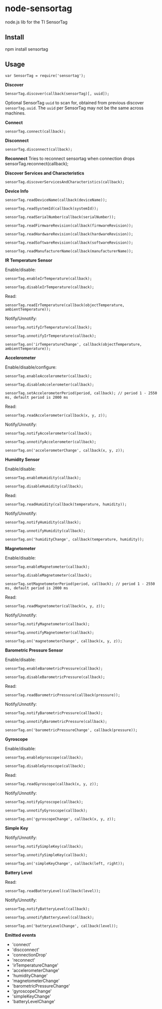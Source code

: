 node-sensortag
==============

node.js lib for the TI SensorTag

Install
-------

npm install sensortag

Usage
-----

    var SensorTag = require('sensortag');

__Discover__

    SensorTag.discover(callback(sensorTag)[, uuid]);

Optional SensorTag ```uuid``` to scan for, obtained from previous discover ```sensorTag.uuid```.
The ```uuid``` per SensorTag may not be the same across machines. 

__Connect__

    sensorTag.connect(callback);

__Disconnect__

    sensorTag.disconnect(callback);

__Reconnect__
Tries to reconnect sensortag when connection drops
    sensorTag.reconnect(callback);

__Discover Services and Characteristics__

    sensorTag.discoverServicesAndCharacteristics(callback);

__Device Info__

    sensorTag.readDeviceName(callback(deviceName));

    sensorTag.readSystemId(callback(systemId));

    sensorTag.readSerialNumber(callback(serialNumber));

    sensorTag.readFirmwareRevision(callback(firmwareRevision));

    sensorTag.readHardwareRevision(callback(hardwareRevision));

    sensorTag.readSoftwareRevision(callback(softwareRevision));

    sensorTag.readManufacturerName(callback(manufacturerName));

__IR Temperature Sensor__

Enable/disable:

    sensorTag.enableIrTemperature(callback);

    sensorTag.disableIrTemperature(callback);

Read:

    sensorTag.readIrTemperature(callback(objectTemperature, ambientTemperature));

Notify/Unnotify:

    sensorTag.notifyIrTemperature(callback);

    sensorTag.unnotifyIrTemperature(callback);

    sensorTag.on('irTemperatureChange', callback(objectTemperature, ambientTemperature));

__Accelerometer__

Enable/disable/configure:

    sensorTag.enableAccelerometer(callback);

    sensorTag.disableAccelerometer(callback);

    sensorTag.setAccelerometerPeriod(period, callback); // period 1 - 2550 ms, default period is 2000 ms

Read:

    sensorTag.readAccelerometer(callback(x, y, z));

Notify/Unnotify:

    sensorTag.notifyAccelerometer(callback);

    sensorTag.unnotifyAccelerometer(callback);

    sensorTag.on('accelerometerChange', callback(x, y, z));

__Humidity Sensor__

Enable/disable:

    sensorTag.enableHumidity(callback);

    sensorTag.disableHumidity(callback);

Read:

    sensorTag.readHumidity(callback(temperature, humidity));

Notify/Unnotify:

    sensorTag.notifyHumidity(callback);

    sensorTag.unnotifyHumidity(callback);

    sensorTag.on('humidityChange', callback(temperature, humidity));

__Magnetometer__

Enable/disable:

    sensorTag.enableMagnetometer(callback);

    sensorTag.disableMagnetometer(callback);

    sensorTag.setMagnetometerPeriod(period, callback); // period 1 - 2550 ms, default period is 2000 ms

Read:

    sensorTag.readMagnetometer(callback(x, y, z));

Notify/Unnotify:

    sensorTag.notifyMagnetometer(callback);

    sensorTag.unnotifyMagnetometer(callback);

    sensorTag.on('magnetometerChange', callback(x, y, z));

__Barometric Pressure Sensor__

Enable/disable:

    sensorTag.enableBarometricPressure(callback);

    sensorTag.disableBarometricPressure(callback);

Read:

    sensorTag.readBarometricPressure(callback(pressure));

Notify/Unnotify:

    sensorTag.notifyBarometricPressure(callback);

    sensorTag.unnotifyBarometricPressure(callback);

    sensorTag.on('barometricPressureChange', callback(pressure));

__Gyroscope__

Enable/disable:

    sensorTag.enableGyroscope(callback);

    sensorTag.disableGyroscope(callback);

Read:

    sensorTag.readGyroscope(callback(x, y, z));

Notify/Unnotify:

    sensorTag.notifyGyroscope(callback);

    sensorTag.unnotifyGyroscope(callback);

    sensorTag.on('gyroscopeChange', callback(x, y, z));

__Simple Key__

Notify/Unnotify:

    sensorTag.notifySimpleKey(callback);

    sensorTag.unnotifySimpleKey(callback);

    sensorTag.on('simpleKeyChange', callback(left, right));
    
__Battery Level__

Read:

    sensorTag.readBatteryLevel(callback(level));

Notify/Unnotify:

    sensorTag.notifyBatteryLevel(callback);

    sensorTag.unnotifyBatteryLevel(callback);

    sensorTag.on('batteryLevelChange', callback(level));    

__Emitted events__

 * 'connect'
 * 'discconnect'
 * 'connectionDrop'
 * 'reconnect'
 * 'irTemperatureChange'
 * 'accelerometerChange'
 * 'humidityChange'
 * 'magnetometerChange'
 * 'barometricPressureChange'
 * 'gyroscopeChange'
 * 'simpleKeyChange'
 * 'batteryLevelChange'